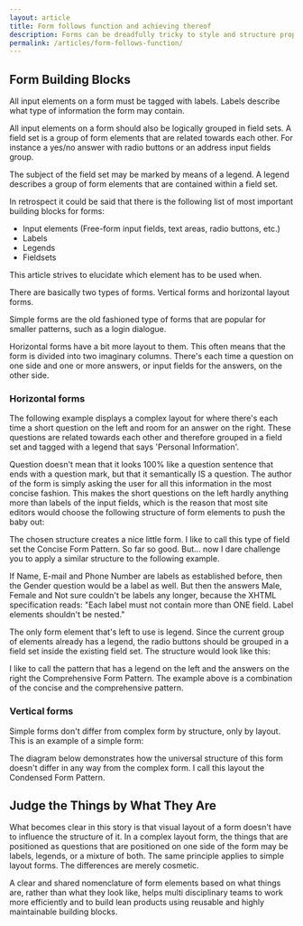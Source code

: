 ```yaml
---
layout: article
title: Form follows function and achieving thereof
description: Forms can be dreadfully tricky to style and structure properly. Several articles that are out there focus on best practises for building forms using HTML en CSS. This article focusses in a non technical fashion on the use of meaningful nomenclature and how form semantics relate to elements that current markup standards have to offer. It may help anyone to recognise structural patterns and to compose forms properly.
permalink: /articles/form-follows-function/
---
```


## Form Building Blocks

All input elements on a form must be tagged with labels. Labels describe what type of information the form may contain.

All input elements on a form should also be logically grouped in field sets. A field set is a group of form elements that are related towards each other. For instance a yes/no answer with radio buttons or an address input fields group.

The subject of the field set may be marked by means of a legend. A legend describes a group of form elements that are contained within a field set.

In retrospect it could be said that there is the following list of most important building blocks for forms:

- Input elements (Free-form input fields, text areas, radio buttons, etc.)
- Labels
- Legends
- Fieldsets

This article strives to elucidate which element has to be used when.

There are basically two types of forms. Vertical forms and horizontal layout forms.

Simple forms are the old fashioned type of forms that are popular for smaller patterns, such as a login dialogue.

Horizontal forms have a bit more layout to them. This often means that the form is divided into two imaginary columns. There's each time a question on one side and one or more answers, or input fields for the answers, on the other side.

### Horizontal forms

The following example displays a complex layout for where there's each time a short question on the left and room for an answer on the right. These questions are related towards each other and therefore grouped in a field set and tagged with a legend that says 'Personal Information'.



Question doesn't mean that it looks 100% like a question sentence that ends with a question mark, but that it semantically IS a question. The author of the form is simply asking the user for all this information in the most concise fashion. This makes the short questions on the left hardly anything more than labels of the input fields, which is the reason that most site editors would choose the following structure of form elements to push the baby out:



The chosen structure creates a nice little form. I like to call this type of field set the Concise Form Pattern. So far so good. But… now I dare challenge you to apply a similar structure to the following example.



If Name, E-mail and Phone Number are labels as established before, then the Gender question would be a label as well. But then the answers Male, Female and Not sure couldn't be labels any longer, because the XHTML specification reads: "Each label must not contain more than ONE field. Label elements shouldn't be nested."

The only form element that's left to use is legend. Since the current group of elements already has a legend, the radio buttons should be grouped in a field set inside the existing field set. The structure would look like this:



I like to call the pattern that has a legend on the left and the answers on the right the Comprehensive Form Pattern. The example above is a combination of the concise and the comprehensive pattern.

### Vertical forms

Simple forms don't differ from complex form by structure, only by layout. This is an example of a simple form:



The diagram below demonstrates how the universal structure of this form doesn't differ in any way from the complex form. I call this layout the Condensed Form Pattern.



## Judge the Things by What They Are

What becomes clear in this story is that visual layout of a form doesn't have to influence the structure of it. In a complex layout form, the things that are positioned as questions that are positioned on one side of the form may be labels, legends, or a mixture of both. The same principle applies to simple layout forms. The differences are merely cosmetic.

A clear and shared nomenclature of form elements based on what things are, rather than what they look like, helps multi disciplinary teams to work more efficiently and to build lean products using reusable and highly maintainable building blocks.